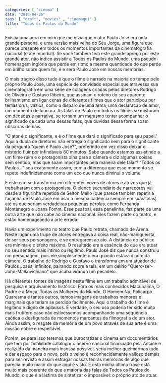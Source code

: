```yaml
---
categories: [ "cinema" ]
date: "2018-04-26"
tags: [ "draft", "movies" , "cinemaqui" ]
title: "Todos os Paulos do Mundo"
---
```

Existia uma aura em mim que me dizia que o ator Paulo José era uma grande persona, e uma versão mais velha do Seu Jorge, uma figura que parece presente em todos os momentos importantes da cinematografia nacional (e até mundial). Se você também tem este grande apreço por este grande ator, não indico assistir a Todos os Paulos do Mundo, uma pseudo-homenagem inglória que perde em ritmo a mesma quantidade do que perde em brilho sobre quem foi, é e será Paulo José em nossas memórias.

O mais trágico disso tudo é que o filme é narrado na maioria do tempo pelo próprio Paulo José, uma espécie de convidado especial que atravessa sua cinematografia em uma série de colagens criadas pelos diretores Rodrigo de Oliveira e Gustavo Ribeiro, que assinam o roteiro do seu aparente brilhantismo em ligar cenas de diferentes filmes que o ator participou por temas crus, vazios, como o disparo de uma arma, uma declaração de amor, um momento de loucura. As falas de Paulo em todos os filmes se misturam em décadas e narrativa, se tornam um marasmo tentar acompanhar o significado de cada uma dessas falas, que ouvidas dessa forma soam obscuras demais.

"O ator é o significante, e é o filme que dará o significado para seu papel." Aqui a dupla de diretores não entrega o significado nem para o significante da pergunta "quem é Paulo José?", preferindo em vez disso deixar o mistério fluir por infindáveis 80 minutos. Sabe quando estamos assistindo a um filme ruim e o protagonista olha para a câmera e diz algumas coisas sem sentido, mas que soam importantes pela maneira dele falar? "Todos os Paulos..." soa exatamente assim, com a diferença que esse momento se repete indefinidamente como um eco que nunca diminui o volume.

E este eco se transforma em diferentes vozes de atores e atrizes que já trabalharam com o protagonista. O elenco secundário de narradores vai desde a figurinha repetida de Selton Mello (que parece também repetir a façanha de Paulo José em usar a mesma cadência sempre em suas falas) até os que seriam verdadeiras pequenas pérolas, como Fernanda Montenegro e Joana Fomm. Esse pessoal, essa panelinha, faz parte de uma outra arte que não cabe ao cinema nacional. Eles fazem parte do teatro, e estão homenageando a arte errada.

Havia um experimento no teatro que Paulo retrata, chamado de Arena. Neste lugar uma trupe de atores entregava a coisa real, não-maniqueísta, de ser seus personagens, e se entregarem ao ato. A distância do público era mínima e o efeito máximo. O resultado era a essência do que era atuar no seu sentido mais íntimo ou legítimo. Paulo José diz que nunca construiu um personagem, pois ele simplesmente o era quando estava diante da câmera. O trabalho de Rodrigo e Gustavo o transforma em um atuador de Paulos Josés, infinitos, pairando sobre a tela, em um delírio "Quero-ser-John-Malkovichiano" que acaba virando um pesadelo.

Há diferentes fontes de imagens neste filme em um trabalho admirável de pesquisa e arquivamento histórico. Fora os mais conhecidos Macunaíma, O Padre e a Moça, Todas as Mulheres do Mundo, O Homem Nu, Policarpo Quaresma e tantos outros, temos imagens de trabalhos menores e marginais que teriam se perdido facilmente. Aqui o trabalho do filme é legítimo e digno de aplausos. É verdade, o seu uso poderia ter sido muito mais frutífero caso não estívessemos acompanhando uma sequência caótica e desfigurada de momentos marcantes da filmografia de um ator. Ainda assim, o resgate da memória de um povo através de sua arte é uma missão nobre e respeitável.

Porém, se para isso teremos que burocratizar o cinema em documentários que tem por finalidade catalogar o acervo nacional financiado pela Ancine e realizado da maneira mais insossa possível, seria melhor queimarmos tudo e dar espaço para o novo, pois o velho é reconhecidamente valioso demais para ser revisto e assim estragar nossas tenras memórias de algo que parecia muito maior do que aqui é visto. E esta minha última frase está muito mais coerente do que a maioria das falas de Todos os Paulos do Mundo, o que é a lástima de sintetizar o impossível: o próprio ato de atuar.
